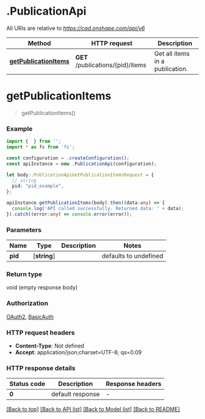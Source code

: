 # .PublicationApi

All URIs are relative to *https://cad.onshape.com/api/v6*

Method | HTTP request | Description
------------- | ------------- | -------------
[**getPublicationItems**](PublicationApi.md#getPublicationItems) | **GET** /publications/{pid}/items | Get all items in a publication.


# **getPublicationItems**
> getPublicationItems()


### Example


```typescript
import {  } from '';
import * as fs from 'fs';

const configuration = .createConfiguration();
const apiInstance = new .PublicationApi(configuration);

let body:.PublicationApiGetPublicationItemsRequest = {
  // string
  pid: "pid_example",
};

apiInstance.getPublicationItems(body).then((data:any) => {
  console.log('API called successfully. Returned data: ' + data);
}).catch((error:any) => console.error(error));
```


### Parameters

Name | Type | Description  | Notes
------------- | ------------- | ------------- | -------------
 **pid** | [**string**] |  | defaults to undefined


### Return type

void (empty response body)

### Authorization

[OAuth2](README.md#OAuth2), [BasicAuth](README.md#BasicAuth)

### HTTP request headers

 - **Content-Type**: Not defined
 - **Accept**: application/json;charset=UTF-8; qs=0.09


### HTTP response details
| Status code | Description | Response headers |
|-------------|-------------|------------------|
**0** | default response |  -  |

[[Back to top]](#) [[Back to API list]](README.md#documentation-for-api-endpoints) [[Back to Model list]](README.md#documentation-for-models) [[Back to README]](README.md)


